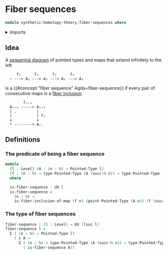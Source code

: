 # Fiber sequences

```agda
module synthetic-homotopy-theory.fiber-sequences where
```

<details><summary>Imports</summary>

```agda
open import elementary-number-theory.natural-numbers

open import foundation.action-on-identifications-functions
open import foundation.cones-over-cospan-diagrams
open import foundation.constant-maps
open import foundation.dependent-pair-types
open import foundation.equivalences
open import foundation.families-of-equivalences
open import foundation.fibers-of-maps
open import foundation.function-types
open import foundation.functoriality-fibers-of-maps
open import foundation.homotopies
open import foundation.identity-types
open import foundation.inverse-sequential-diagrams
open import foundation.pullbacks
open import foundation.standard-pullbacks
open import foundation.unit-type
open import foundation.universal-property-pullbacks
open import foundation.universe-levels

open import structured-types.pointed-types

open import synthetic-homotopy-theory.fiber-inclusions-of-maps
open import synthetic-homotopy-theory.loop-spaces
```

</details>

## Idea

A [sequential diagram](foundation.inverse-sequential-diagrams.md) of pointed
types and maps that extend infinitely to the left

```text
     f₃      f₂      f₁      f₀
  ⋯ ---> A₃ ---> A₂ ---> A₁ ---> A₀
```

is a {{#concept "fiber sequence" Agda=fiber-sequence}} if every pair of
consecutive maps is a
[fiber inclusion](synthetic-homotopy-theory.fiber-inclusions-of-maps.md)

```text
        fₙ₊₁
  Aₙ₊₂ -----> Aₙ₊₁
  | ⌟         |
  |           | fₙ
  ∨           ∨
  * --------> Aₙ.
```

## Definitions

### The predicate of being a fiber sequence

```agda
module _
  {l : Level} (A : (n : ℕ) → Pointed-Type l)
  (f : (n : ℕ) → type-Pointed-Type (A (succ-ℕ n)) → type-Pointed-Type (A n))
  where

  is-fiber-sequence : UU l
  is-fiber-sequence =
    (n : ℕ) →
    is-fiber-inclusion-of-map (f n) (point-Pointed-Type (A n)) (f (succ-ℕ n))
```

### The type of fiber sequences

```agda
fiber-sequence : (l : Level) → UU (lsuc l)
fiber-sequence l =
  Σ ( (n : ℕ) → Pointed-Type l)
    ( λ A →
      Σ ( (n : ℕ) → type-Pointed-Type (A (succ-ℕ n)) → type-Pointed-Type (A n))
        ( is-fiber-sequence A))
```
